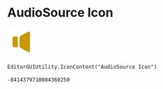 # AudioSource Icon
![](/img/AudioSource%20Icon.png)

``` CSharp
EditorGUIUtility.IconContent("AudioSource Icon")
```
```
-8414379710084360250
```
